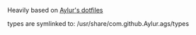 Heavily based on [Aylur's dotfiles](https://github.com/Aylur/dotfiles)

types are symlinked to:
/usr/share/com.github.Aylur.ags/types
